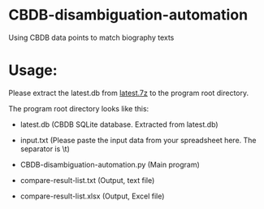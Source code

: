 # CBDB-disambiguation-automation
Using CBDB data points to match biography texts

# Usage:
Please extract the latest.db from [latest.7z](https://github.com/cbdb-project/cbdb_sqlite/blob/master/latest.7z) to the program root directory.

The program root directory looks like this:

- latest.db (CBDB SQLite database. Extracted from latest.db)

- input.txt (Please paste the input data from your spreadsheet here. The separator is \t)

- CBDB-disambiguation-automation.py (Main program)

- compare-result-list.txt (Output, text file)

- compare-result-list.xlsx (Output, Excel file)
